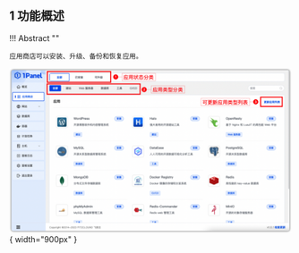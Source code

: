 ## 1 功能概述

!!! Abstract ""
    
    应用商店可以安装、升级、备份和恢复应用。

![img.png](../../img/app/appstore.png){ width="900px" }

